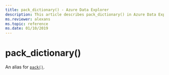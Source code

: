 ```yaml
---
title: pack_dictionary() - Azure Data Explorer
description: This article describes pack_dictionary() in Azure Data Explorer.
ms.reviewer: alexans
ms.topic: reference
ms.date: 01/10/2019
---
```

# pack_dictionary()

An alias for [`pack()`](packfunction.md).

